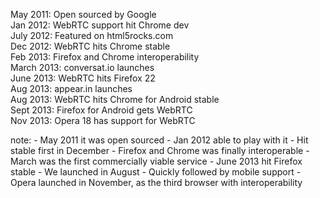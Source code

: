 <span class="highlight">May 2011:</span> Open sourced by Google<br>
<span class="highlight">Jan 2012:</span> WebRTC support hit Chrome dev<br>
<span class="highlight">July 2012:</span> Featured on html5rocks.com<br>
<span class="highlight">Dec 2012:</span> WebRTC hits Chrome stable<br>
<span class="highlight">Feb 2013:</span> Firefox and Chrome interoperability<br>
<span class="highlight">March 2013:</span> conversat.io launches<br>
<span class="highlight">June 2013:</span> WebRTC hits Firefox 22<br>
<span class="highlight">Aug 2013:</span> appear.in launches<br>
<span class="highlight">Aug 2013:</span> WebRTC hits Chrome for Android stable<br>
<span class="highlight">Sept 2013:</span> Firefox for Android gets WebRTC<br>
<span class="highlight">Nov 2013:</span> Opera 18 has support for WebRTC<br>

note:
    - May 2011 it was open sourced
    - Jan 2012 able to play with it
    - Hit stable first in December
    - Firefox and Chrome was finally interoperable
    - March was the first commercially viable service
    - June 2013 hit Firefox stable
    - We launched in August
    - Quickly followed by mobile support
    - Opera launched in November, as the third browser with interoperability
